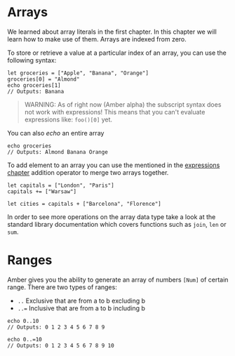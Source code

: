 # Arrays

We learned about array literals in the first chapter. In this chapter we will learn how to make use of them. Arrays are indexed from zero.

To store or retrieve a value at a particular index of an array, you can use the following syntax:

```ab
let groceries = ["Apple", "Banana", "Orange"]
groceries[0] = "Almond"
echo groceries[1]
// Outputs: Banana
```

> WARNING: As of right now (Amber alpha) the subscript syntax does not work with expressions! This means that you can't evaluate expressions like: `foo()[0]` yet.

You can also _echo_ an entire array

```ab
echo groceries
// Outputs: Almond Banana Orange
```

To add element to an array you can use the mentioned in the [expressions chapter](/basic_syntax/expressions) addition operator to merge two arrays together.

```ab
let capitals = ["London", "Paris"]
capitals += ["Warsaw"]

let cities = capitals + ["Barcelona", "Florence"]
```

In order to see more operations on the array data type take a look at the standard library documentation which covers functions such as `join`, `len` or `sum`.

# Ranges

Amber gives you the ability to generate an array of numbers `[Num]` of certain range. There are two types of ranges:
- `..` Exclusive that are from a to b excluding b
- `..=` Inclusive that are from a to b including b

```ab
echo 0..10
// Outputs: 0 1 2 3 4 5 6 7 8 9

echo 0..=10
// Outputs: 0 1 2 3 4 5 6 7 8 9 10
```
